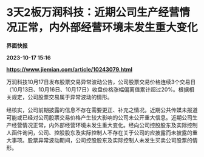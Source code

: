# 3天2板万润科技：近期公司生产经营情况正常，内外部经营环境未发生重大变化
**界面快报**

**2023-10-17 15:16**

**https://www.jiemian.com/article/10243079.html**

万润科技10月17日发布股票交易异常波动公告，公司股票交易价格连续3个交易日（10月13日、10月16日、10月17日）收盘价格涨幅偏离值累计超过20%。根据相关规定，公司股票交易属于异常波动的情形。

经核实，公司前期披露的信息不存在需要更正、补充之情况。近期公共传媒未报道可能或已经对公司股票交易价格产生较大影响的公司未公开重大信息。近期公司生产经营情况正常，内外部经营环境未发生重大变化。经向公司控股股东及实际控制人函件询问，公司、控股股东及实际控制人不存在关于公司的应披露而未披露的重大事项。股票异常波动期间，公司控股股东及实际控制人未发生买卖公司股票的情形。